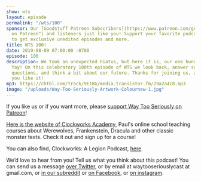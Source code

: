 ```yaml
---
show: wts
layout: episode
permalink: "/wts/100"
sponsor: Our [Goodstuff Patreon Subscribers](https://www.patreon.com/goodstuff "Goodstuff
  on Patreon") and listeners just like you! Support your favorite podcasts directly
  to get exclusive unedited episodes and more.
title: WTS 100!
date: 2019-08-09 07:00:00 -0700
episode: 100
description: We took an unexpected hiatus, but here it is, our one hundredth  episode!
  Yay! On this celebratory 100th episode of WTS we look back, answer some listener
  questions, and think a bit about our future. Thanks for joining us, and we hope
  you like it!
mp3: https://chtbl.com/track/9E18G/media.transistor.fm/29a2a4c8.mp3
image: "/uploads/Way-Too-Seriously-Artwork-Colournew-1.jpg"
---
```


If you like us or if you want more, please [support Way Too Seriously on Patreon](https://www.patreon.com/clockworkscast)! 

[Here is the website of Clockworks Academy](https://clockworksacademy.com/), Paul's online school teaching courses about Werewolves, Frankenstein, Dracula and other classic monster texts. Check it out and sign up for a course!

You can also find, Clockworks: A Legion Podcast, [here](https://goodstuff.fm/clockworks/).

We’d love to hear from you! Tell us what you think about this podcast! You can send us a message [over Twitter](http://www.twitter.com/wtscast), or by email at waytooseriouslycast at gmail.com, or [in our subreddit](https://www.reddit.com/r/Goodstuff_fm/) or [on Facebook](http://www.facebook.com/wtscast), or [on instagram](https://www.instagram.com/waytooseriously/).